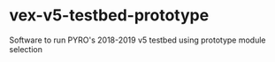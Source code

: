 # vex-v5-testbed-prototype
Software to run PYRO's 2018-2019 v5 testbed using prototype module selection
